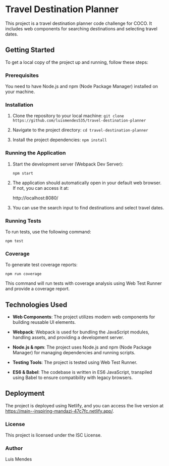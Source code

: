 # Travel Destination Planner

This project is a travel destination planner code challenge for COCO. It includes web components for searching destinations and selecting travel dates.

## Getting Started

To get a local copy of the project up and running, follow these steps:

### Prerequisites

You need to have Node.js and npm (Node Package Manager) installed on your machine.

### Installation

1. Clone the repository to your local machine:
   ```git clone https://github.com/luismendes535/travel-destination-planner```

2. Navigate to the project directory:
    ```cd travel-destination-planner```

3. Install the project dependencies:
    ```npm install```

### Running the Application

1. Start the development server (Webpack Dev Server):

    ```npm start```

2. The application should automatically open in your default web browser. If not, you can access it at:

    http://localhost:8080/

3. You can use the search input to find destinations and select travel dates.

### Running Tests

To run tests, use the following command:

    npm test

### Coverage

To generate test coverage reports:

    npm run coverage

This command will run tests with coverage analysis using Web Test Runner and provide a coverage report.

## Technologies Used

- **Web Components**: The project utilizes modern web components for building reusable UI elements.

- **Webpack**: Webpack is used for bundling the JavaScript modules, handling assets, and providing a development server.

- **Node.js & npm**: The project uses Node.js and npm (Node Package Manager) for managing dependencies and running scripts.

- **Testing Tools**: The project is tested using Web Test Runner.

- **ES6 & Babel**: The codebase is written in ES6 JavaScript, transpiled using Babel to ensure compatibility with legacy browsers.

## Deployment

The project is deployed using Netlify, and you can access the live version at https://main--inspiring-mandazi-47c7fc.netlify.app/.

### License

This project is licensed under the ISC License.

### Author

Luis Mendes
